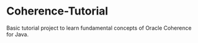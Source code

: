 # Coherence-Tutorial
Basic tutorial project to learn fundamental concepts of Oracle Coherence for Java.